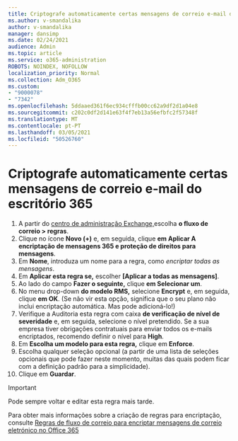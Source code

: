 ```yaml
---
title: Criptografe automaticamente certas mensagens de correio e-mail do escritório 365
ms.author: v-smandalika
author: v-smandalika
manager: dansimp
ms.date: 02/24/2021
audience: Admin
ms.topic: article
ms.service: o365-administration
ROBOTS: NOINDEX, NOFOLLOW
localization_priority: Normal
ms.collection: Adm_O365
ms.custom:
- "9000078"
- "7342"
ms.openlocfilehash: 5ddaaed361f6ec934cfffb00cc62a9df2d1a04e8
ms.sourcegitcommit: c202c0df2d141e63f4f7eb13a56efbfc2f57348f
ms.translationtype: MT
ms.contentlocale: pt-PT
ms.lasthandoff: 03/05/2021
ms.locfileid: "50526760"
---
```

# <a name="automatically-encrypt-certain-email-messages-from-office-365"></a>Criptografe automaticamente certas mensagens de correio e-mail do escritório 365

1. A partir do [centro de administração Exchange,](https://outlook.office365.com/ecp/)escolha **o fluxo de correio > regras**. 
2. Clique no ícone **Novo (+)** e, em seguida, clique **em Aplicar A encriptação de mensagens 365 e proteção de direitos para mensagens**.
3. Em **Nome**, introduza um nome para a regra, como *encriptar todas as mensagens*.
4. Em **Aplicar esta regra se,** escolher **[Aplicar a todas as mensagens]**. 
5. Ao lado do campo **Fazer o seguinte,** clique **em Selecionar um**. 
6. No menu drop-down **do modelo RMS,** selecione **Encrypt** e, em seguida, clique **em OK**. (Se não vir esta opção, significa que o seu plano não inclui encriptação automática. Mas pode adicioná-lo!)
7. Verifique a Auditoria esta regra com caixa **de verificação de nível de severidade** e, em seguida, selecione o nível pretendido. Se a sua empresa tiver obrigações contratuais para enviar todos os e-mails encriptados, recomendo definir o nível para **High**.
8. Em **Escolha um modelo para esta regra,** clique em **Enforce**. 
9. Escolha qualquer seleção opcional (a partir de uma lista de seleções opcionais que pode fazer neste momento, muitas das quais podem ficar com a definição padrão para a simplicidade).
10. Clique em **Guardar**.

> [!IMPORTANT]
> Pode sempre voltar e editar esta regra mais tarde.

Para obter mais informações sobre a criação de regras para encriptação, consulte [Regras de fluxo de correio para encriptar mensagens de correio eletrónico no Office 365](https://docs.microsoft.com/microsoft-365/compliance/define-mail-flow-rules-to-encrypt-email)

